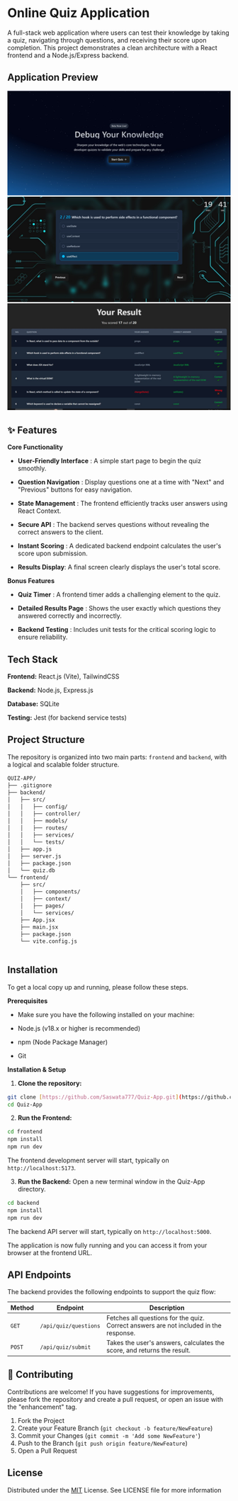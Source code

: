 
# Online Quiz Application

A full-stack web application where users can test their knowledge by taking a quiz, navigating through questions, and receiving their score upon completion. This project demonstrates a clean architecture with a React frontend and a Node.js/Express backend.


## Application Preview

![Quiz App Screenshot 1](quiz-1.jpeg)
![Quiz App Screenshot 2](quiz-2.jpeg)
![Quiz App Screenshot 3](quiz-3.jpeg)


## ✨ Features

**Core Functionality**

- **User-Friendly Interface** : A simple start page to begin the quiz smoothly.

- **Question Navigation** : Display questions one at a time with "Next" and "Previous" buttons for easy navigation.

- **State Management** : The frontend efficiently tracks user answers using React Context.

- **Secure API** : The backend serves questions without revealing the correct answers to the client.

- **Instant Scoring** : A dedicated backend endpoint calculates the user's score upon submission.

- **Results Display**: A final screen clearly displays the user's total score.

**Bonus Features**

- **Quiz Timer** : A frontend timer adds a challenging element to the quiz.

- **Detailed Results Page** : Shows the user exactly which questions they answered correctly and incorrectly.

- **Backend Testing** : Includes unit tests for the critical scoring logic to ensure reliability.


## Tech Stack

**Frontend:** React.js (Vite), TailwindCSS

**Backend:** Node.js, Express.js

**Database:** SQLite

**Testing:** Jest (for backend service tests)


## Project Structure

The repository is organized into two main parts: `frontend` and `backend`, with a logical and scalable folder structure.

```
QUIZ-APP/
├── .gitignore
├── backend/
│   ├── src/
│   │   ├── config/
│   │   ├── controller/
│   │   ├── models/
│   │   ├── routes/
│   │   ├── services/
│   │   └── tests/
│   ├── app.js
│   ├── server.js
│   ├── package.json
│   └── quiz.db
└── frontend/
    ├── src/
    │   ├── components/
    │   ├── context/
    │   ├── pages/
    │   └── services/
    ├── App.jsx
    ├── main.jsx
    ├── package.json
    └── vite.config.js
    
```
## Installation
To get a local copy up and running, please follow these steps.

**Prerequisites**

- Make sure you have the following installed on your machine:

- Node.js (v18.x or higher is recommended)

- npm (Node Package Manager)

- Git

 **Installation & Setup**
 1. **Clone the repository:**

```bash
git clone [https://github.com/Saswata777/Quiz-App.git](https://github.com/Saswata777/Quiz-App.git)
cd Quiz-App
```

2. **Run the Frontend:**
```bash
cd frontend
npm install
npm run dev
```
The frontend development server will start, typically on `http://localhost:5173`.

3. **Run the Backend:** Open a new terminal window in the Quiz-App directory.

```bash
cd backend
npm install
npm run dev
```
The backend API server will start, typically on `http://localhost:5000`.

The application is now fully running and you can access it from your browser at the frontend URL.





    
##  API Endpoints

The backend provides the following endpoints to support the quiz flow:

| Method | Endpoint           | Description                                                                    |
|--------|--------------------|--------------------------------------------------------------------------------|
| `GET`  | `/api/quiz/questions`        | Fetches all questions for the quiz. Correct answers are not included in the response. |
| `POST` | `/api/quiz/submit` | Takes the user's answers, calculates the score, and returns the result.        |

## 👋 Contributing

Contributions are welcome! If you have suggestions for improvements, please fork the repository and create a pull request, or open an issue with the "enhancement" tag.

1. Fork the Project
2. Create your Feature Branch (`git checkout -b feature/NewFeature`)
3. Commit your Changes (`git commit -m 'Add some NewFeature'`)
4. Push to the Branch (`git push origin feature/NewFeature`)
5. Open a Pull Request
## License

Distributed under the [MIT](https://choosealicense.com/licenses/mit/) License. See LICENSE file for more information



